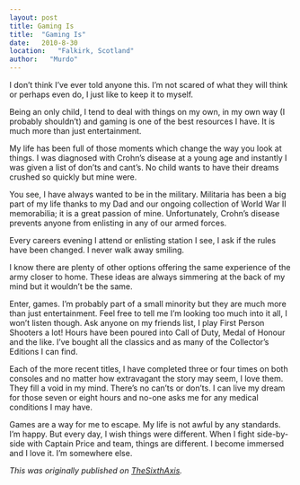 ```yaml
---
layout: post
title: Gaming Is
title:  "Gaming Is"
date:   2010-8-30
location:   "Falkirk, Scotland"
author:   "Murdo"
---
```


I don’t think I’ve ever told anyone this. I’m not scared of what they will think or perhaps even do, I just like to keep it to myself. 

Being an only child, I tend to deal with things on my own, in my own way (I probably shouldn’t) and gaming is one of the best resources I have. It is much more than just entertainment.

My life has been full of those moments which change the way you look at things. I was diagnosed with Crohn’s disease at a young age and instantly I was given a list of don’ts and cant’s. No child wants to have their dreams crushed so quickly but mine were.

You see, I have always wanted to be in the military. Militaria has been a big part of my life thanks to my Dad and our ongoing collection of World War II memorabilia; it is a great passion of mine. Unfortunately, Crohn’s disease prevents anyone from enlisting in any of our armed forces.

Every careers evening I attend or enlisting station I see, I ask if the rules have been changed. I never walk away smiling. 

I know there are plenty of other options offering the same experience of the army closer to home. These ideas are always simmering at the back of my mind but it wouldn’t be the same.

Enter, games. I’m probably part of a small minority but they are much more than just entertainment. Feel free to tell me I’m looking too much into it all, I won’t listen though. Ask anyone on my friends list, I play First Person Shooters a lot! Hours have been poured into Call of Duty, Medal of Honour and the like. I’ve bought all the classics and as many of the Collector’s Editions I can find.

Each of the more recent titles, I have completed three or four times on both consoles and no matter how extravagant the story may seem, I love them. They fill a void in my mind. There’s no can’ts or don’ts. I can live my dream for those seven or eight hours and no-one asks me for any medical conditions I may have.

Games are a way for me to escape. My life is not awful by any standards. I’m happy. But every day, I wish things were different. When I fight side-by-side with Captain Price and team, things are different. I become immersed and I love it. I’m somewhere else.

<i>This was originally published on [TheSixthAxis](https://www.thesixthaxis.com/2010/08/30/gaming-is/).</i>
